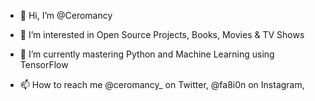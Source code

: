 - 👋 Hi, I’m @Ceromancy
- 👀 I’m interested in Open Source Projects, Books, Movies & TV Shows
- 🌱 I’m currently mastering Python and Machine Learning using TensorFlow

- 📫 How to reach me      @ceromancy_ on Twitter, @fa8i0n on Instagram, 

<!---
Ceromancy/Ceromancy is a ✨ special ✨ repository because its `README.md` (this file) appears on your GitHub profile.
You can click the Preview link to take a look at your changes.
--->

